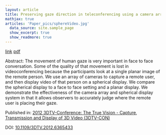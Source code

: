 ```yaml
---
layout: article
title: Preserving gaze direction in teleconferencing using a camera array and a spherical display
mathjax: true
articles: 'Paper_pics/sphereVideo.jpg'
  data_source: site.sample_page
  show_excerpt: true
  show_readmore: true
---
```


[link](https://ieeexplore.ieee.org/document/6365433)
  [pdf](https://ieeexplore.ieee.org/stamp/stamp.jsp?tp=&arnumber=6365433)

Abstract:
The movement of human gaze is very important in face to face conversation. Some of the quality of that movement is lost in videoconferencing because the participants look at a single planar image of the remote person. We use an array of cameras to capture a remote user, and then display video of that person on a spherical display. We compare the spherical display to a face to face setting and a planar display. We demonstrate the effectiveness of the camera array and spherical display system in that it allows observers to accurately judge where the remote user is placing their gaze.

Published in: [2012 3DTV-Conference: The True Vision - Capture, Transmission and Display of 3D Video (3DTV-CON)](https://ieeexplore.ieee.org/xpl/conhome/6360093/proceeding)

DOI: [10.1109/3DTV.2012.6365433](https://ieeexplore.ieee.org/document/6365433)

